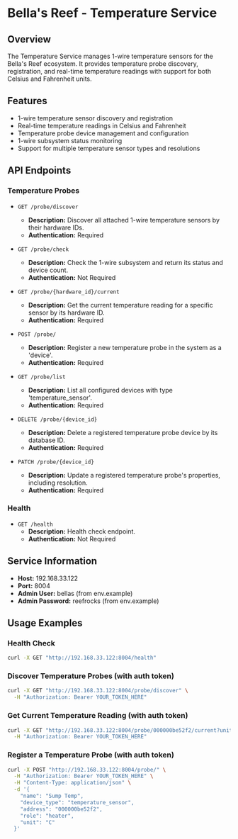 # Bella's Reef - Temperature Service

## Overview

The Temperature Service manages 1-wire temperature sensors for the Bella's Reef ecosystem. It provides temperature probe discovery, registration, and real-time temperature readings with support for both Celsius and Fahrenheit units.

## Features

- 1-wire temperature sensor discovery and registration
- Real-time temperature readings in Celsius and Fahrenheit
- Temperature probe device management and configuration
- 1-wire subsystem status monitoring
- Support for multiple temperature sensor types and resolutions

## API Endpoints

### Temperature Probes

- `GET /probe/discover`
  - **Description:** Discover all attached 1-wire temperature sensors by their hardware IDs.
  - **Authentication:** Required

- `GET /probe/check`
  - **Description:** Check the 1-wire subsystem and return its status and device count.
  - **Authentication:** Not Required

- `GET /probe/{hardware_id}/current`
  - **Description:** Get the current temperature reading for a specific sensor by its hardware ID.
  - **Authentication:** Required

- `POST /probe/`
  - **Description:** Register a new temperature probe in the system as a 'device'.
  - **Authentication:** Required

- `GET /probe/list`
  - **Description:** List all configured devices with type 'temperature_sensor'.
  - **Authentication:** Required

- `DELETE /probe/{device_id}`
  - **Description:** Delete a registered temperature probe device by its database ID.
  - **Authentication:** Required

- `PATCH /probe/{device_id}`
  - **Description:** Update a registered temperature probe's properties, including resolution.
  - **Authentication:** Required

### Health

- `GET /health`
  - **Description:** Health check endpoint.
  - **Authentication:** Not Required

## Service Information

- **Host:** 192.168.33.122
- **Port:** 8004
- **Admin User:** bellas (from env.example)
- **Admin Password:** reefrocks (from env.example)

## Usage Examples

### Health Check
```bash
curl -X GET "http://192.168.33.122:8004/health"
```

### Discover Temperature Probes (with auth token)
```bash
curl -X GET "http://192.168.33.122:8004/probe/discover" \
  -H "Authorization: Bearer YOUR_TOKEN_HERE"
```

### Get Current Temperature Reading (with auth token)
```bash
curl -X GET "http://192.168.33.122:8004/probe/000000be52f2/current?unit=C" \
  -H "Authorization: Bearer YOUR_TOKEN_HERE"
```

### Register a Temperature Probe (with auth token)
```bash
curl -X POST "http://192.168.33.122:8004/probe/" \
  -H "Authorization: Bearer YOUR_TOKEN_HERE" \
  -H "Content-Type: application/json" \
  -d '{
    "name": "Sump Temp",
    "device_type": "temperature_sensor",
    "address": "000000be52f2",
    "role": "heater",
    "unit": "C"
  }'
```